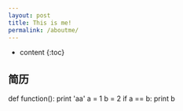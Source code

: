 ```yaml
---
layout: post
title: This is me!
permalink: /aboutme/
---
```


* content
{:toc}


简历
-----------------------------------------------------------------

def function():
    print 'aa'
    a = 1
    b = 2
    if a == b:
        print b
